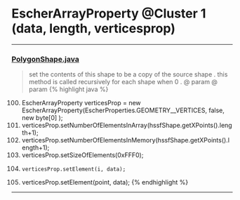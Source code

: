 # EscherArrayProperty @Cluster 1 (data, length, verticesprop)

***

### [PolygonShape.java](https://searchcode.com/codesearch/view/15642360/)
> set the contents of this shape to be a copy of the source shape . this method is called recursively for each shape when 0 . @ param @ param 
{% highlight java %}
100. EscherArrayProperty verticesProp = new EscherArrayProperty(EscherProperties.GEOMETRY__VERTICES, false, new byte[0] );
101. verticesProp.setNumberOfElementsInArray(hssfShape.getXPoints().length+1);
102. verticesProp.setNumberOfElementsInMemory(hssfShape.getXPoints().length+1);
103. verticesProp.setSizeOfElements(0xFFF0);
109.     verticesProp.setElement(i, data);
115. verticesProp.setElement(point, data);
{% endhighlight %}

***

